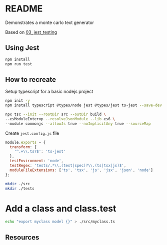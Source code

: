 # README
Demonstrates a monte carlo text generator

Based on [03_jest_testing](../03_jest_testing/README.md)

## Using Jest
```sh
npm install
npm run test
```

## How to recreate
Setup typescript for a basic nodejs project
```sh
npm init -y   
npm install typescript @types/node jest @types/jest ts-jest --save-dev  

npx tsc --init --rootDir src --outDir build \
--esModuleInterop --resolveJsonModule --lib es6 \
--module commonjs --allowJs true --noImplicitAny true --sourceMap
```

Create `jest.config.js` file
```js
module.exports = {
  transform: {
    '^.+\\.ts?$': 'ts-jest'
  },
  testEnvironment: 'node',
  testRegex: 'tests/.*\\.(test|spec)?\\.(ts|tsx|js)$',
  moduleFileExtensions: ['ts', 'tsx', 'js', 'jsx', 'json', 'node']
};
```

```sh
mkdir ./src
mkdir ./tests
```

# Add a class and class.test
```sh
echo "export myclass model {}" > ./src/myclass.ts

```

## Resources




